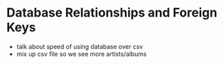 # Database Relationships and Foreign Keys

* talk about speed of using database over csv
* mix up csv file so we see more artists/albums
